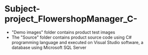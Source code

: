 # Subject-project_FlowershopManager_C-
- "Demo images" folder contains product test images
- The "Source" folder contains product source code using C# programming language and executed on Visual Studio software, a database using Microsoft SQL Server
